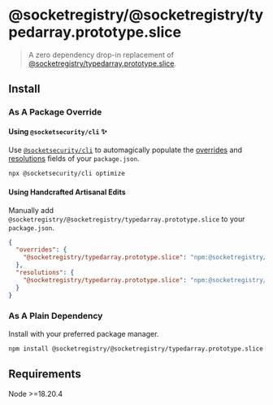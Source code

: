 # @socketregistry/@socketregistry/typedarray.prototype.slice

> A zero dependency drop-in replacement of
> [@socketregistry/typedarray.prototype.slice](https://www.npmjs.com/package/@socketregistry/typedarray.prototype.slice).

## Install

### As A Package Override

#### Using `@socketsecurity/cli` :sparkles:

Use [`@socketsecurity/cli`](https://www.npmjs.com/package/@socketsecurity/cli)
to automagically populate the
[overrides](https://docs.npmjs.com/cli/v9/configuring-npm/package-json#overrides)
and [resolutions](https://yarnpkg.com/configuration/manifest#resolutions) fields
of your `package.json`.

```sh
npx @socketsecurity/cli optimize
```

#### Using Handcrafted Artisanal Edits

Manually add `@socketregistry/@socketregistry/typedarray.prototype.slice` to
your `package.json`.

```json
{
  "overrides": {
    "@socketregistry/typedarray.prototype.slice": "npm:@socketregistry/@socketregistry/typedarray.prototype.slice@^1"
  },
  "resolutions": {
    "@socketregistry/typedarray.prototype.slice": "npm:@socketregistry/@socketregistry/typedarray.prototype.slice@^1"
  }
}
```

### As A Plain Dependency

Install with your preferred package manager.

```sh
npm install @socketregistry/@socketregistry/typedarray.prototype.slice
```

## Requirements

Node &gt;=18.20.4

